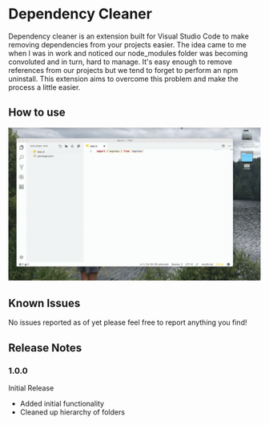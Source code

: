 # Dependency Cleaner
Dependency cleaner is an extension built for Visual Studio Code to make removing dependencies from your projects easier. The idea came to me when I was in work and noticed our node_modules folder was becoming convoluted and in turn, hard to manage. It's easy enough to remove references from our projects but we tend to forget to perform an npm uninstall. This extension aims to overcome this problem and make the process a little easier.

## How to use

![alt text](https://raw.githubusercontent.com/Jackthomsonn/dependency-cleaner/master/images/dependency-cleaner.gif)

## Known Issues

No issues reported as of yet please feel free to report anything you find!

## Release Notes

### 1.0.0
Initial Release
* Added initial functionality
* Cleaned up hierarchy of folders
